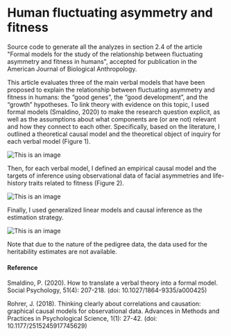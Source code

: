 # Human fluctuating asymmetry and fitness

Source code to generate all the analyzes in section 2.4 of the article "Formal models for the study of the relationship between fluctuating asymmetry and fitness in humans", accepted for publication in the American Journal of Biological Anthropology.

This article evaluates three of the main verbal models that have been proposed to explain the relationship between fluctuating asymmetry and fitness in humans: the “good genes”, the “good development”, and the “growth” hypotheses. To link theory with evidence on this topic, I used formal models (Smaldino, 2020) to make the research question explicit, as well as the assumptions about what components are (or are not) relevant and how they connect to each other. Specifically, based on the literature, I outlined a theoretical causal model and the theoretical object of inquiry for each verbal model (Figure 1). 

![This is an image](https://github.com/arodifr/FA_fitness/blob/main/Fig1_text.jpg)


Then, for each verbal model, I defined an empirical causal model and the targets of inference using observational data of facial asymmetries and life-history traits related to fitness (Figure 2).  

![This is an image](https://github.com/arodifr/FA_fitness/blob/main/Fig2_text.jpg)

Finally, I used generalized linear models and causal inference as the estimation strategy.

![This is an image](https://github.com/arodifr/FA_fitness/blob/main/causal_models_results.jpg)


Note that due to the nature of the pedigree data, the data used for the heritability estimates are not available.  



#### Reference
Smaldino, P. (2020). How to translate a verbal theory into a formal model. Social Psychology,
51(4): 207-218. (doi: 10.1027/1864-9335/a000425)

Rohrer, J. (2018). Thinking clearly about correlations and causation: graphical causal models for
observational data. Advances in Methods and Practices in Psychological Science, 1(1): 27-42. (doi:
10.1177/2515245917745629)

